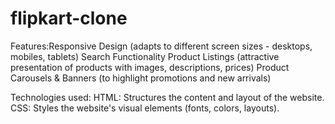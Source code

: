 # flipkart-clone
Features:Responsive Design (adapts to different screen sizes - desktops, mobiles, tablets)
Search Functionality
Product Listings (attractive presentation of products with images, descriptions, prices)
Product Carousels & Banners (to highlight promotions and new arrivals)

Technologies used: HTML: Structures the content and layout of the website.
CSS: Styles the website's visual elements (fonts, colors, layouts).
